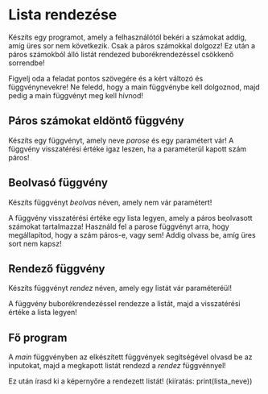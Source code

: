 # Lista rendezése

Készíts egy programot, amely a felhasználótól bekéri a számokat addig, amíg üres sor nem következik. Csak a páros számokkal dolgozz! Ez után a páros számokból álló listát rendezed buborékrendezéssel csökkenő sorrendbe!

Figyelj oda a feladat pontos szövegére és a kért változó és függvénynevekre! Ne feledd, hogy a main függvénybe kell dolgoznod, majd pedig a main függvényt meg kell hívnod!

## Páros számokat eldöntő függvény

Készíts egy függvényt, amely neve _parose_ és egy paramétert vár! A függvény visszatérési értéke igaz leszen, ha a paraméterül kapott szám páros!

## Beolvasó függvény

Készíts függvényt _beolvas_ néven, amely nem vár paramétert!

A függvény visszatérési értéke egy lista legyen, amely a páros beolvasott számokat tartalmazza! Használd fel a parose függvényt arra, hogy megállapítod, hogy a szám páros-e, vagy sem! Addig olvass be, amíg üres sort nem kapsz!

## Rendező függvény

Készíts függvényt _rendez_ néven, amely egy listát vár paraméteréül!

A függvény buborékrendezéssel rendezze a listát, majd a visszatérési értéke a lista legyen!

## Fő program

A _main_ függvényben az elkészített függvények segítségével olvasd be az inputokat, majd a megkapott listát rendezd a _rendez_ függvénnyel!

Ez után írasd ki a képernyőre a rendezett listát! (kiíratás: print(lista_neve))

